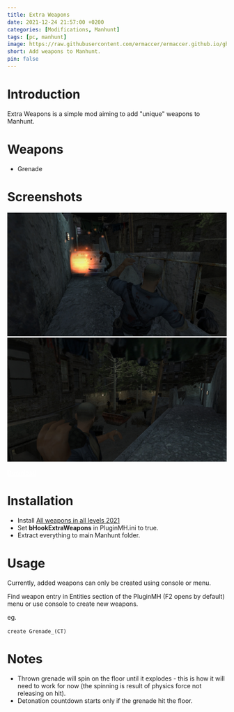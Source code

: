 ```yaml
---
title: Extra Weapons
date: 2021-12-24 21:57:00 +0200
categories: [Modifications, Manhunt]
tags: [pc, manhunt]   
image: https://raw.githubusercontent.com/ermaccer/ermaccer.github.io/gh-pages/assets/mods/mh/ew/1.jpg
short: Add weapons to Manhunt.
pin: false
---
```


# Introduction

Extra Weapons is a simple mod aiming to add "unique" weapons to Manhunt.


# Weapons

- Grenade

# Screenshots

![Preview](https://raw.githubusercontent.com/ermaccer/ermaccer.github.io/gh-pages/assets/mods/mh/ew/1.jpg)
![Preview](https://raw.githubusercontent.com/ermaccer/ermaccer.github.io/gh-pages/assets/mods/mh/ew/2.jpg)

<a class="btn btn-block btn-dark bg-dark text-gray btn-lg" style="color: white;" href="https://drive.google.com/file/d/1D9GYOE6vfFLhFiYVgvqrUNRqaIwVFo_P/view?usp=sharing" role="button" target ="_blank">
<i class="fas fa-download"></i>
Download
</a>


# Installation 

- Install [All weapons in all levels 2021](https://www.dixmor-hospital.com/mods/view/all-weapons-in-all-levels-2021)
- Set **bHookExtraWeapons** in PluginMH.ini to true.
- Extract everything to main Manhunt folder.



# Usage

Currently, added weapons can only be created using console or menu.

Find weapon entry in Entities section of the PluginMH (F2 opens by default) menu or use console to create new weapons.

eg.

`create Grenade_(CT)`

# Notes

- Thrown grenade will spin on the floor until it explodes - this is how it will need to work for now (the spinning is result of physics force not releasing on hit).
- Detonation countdown starts only if the grenade hit the floor.
